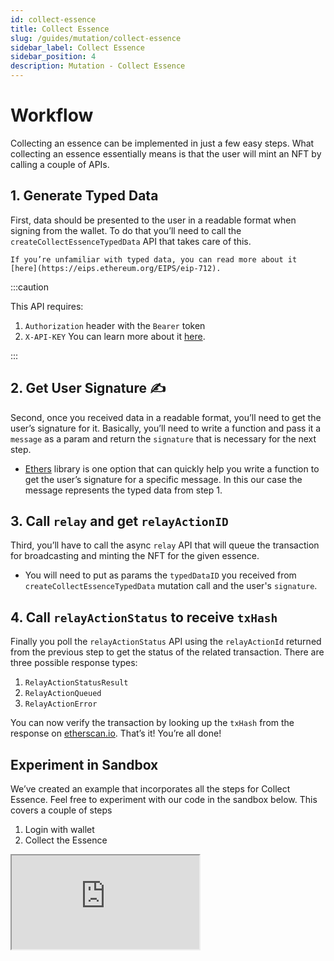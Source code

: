 ```yaml
---
id: collect-essence
title: Collect Essence
slug: /guides/mutation/collect-essence
sidebar_label: Collect Essence
sidebar_position: 4
description: Mutation - Collect Essence
---
```


# Workflow

Collecting an essence can be implemented in just a few easy steps. What collecting an essence essentially means is that the user will mint an NFT by calling a couple of APIs.

## 1. Generate Typed Data

First, data should be presented to the user in a readable format when signing from the wallet. To do that you’ll need to call the `createCollectEssenceTypedData` API that takes care of this.

    If you’re unfamiliar with typed data, you can read more about it [here](https://eips.ethereum.org/EIPS/eip-712).

<!-- import ApolloCard from "@site/src/components/ApolloCard"; -->

:::caution

This API requires:

1. `Authorization` header with the `Bearer` token
2. `X-API-KEY`
   You can learn more about it [here](/guides/authentication/authentication).

:::

<!-- <ApolloCard queryName="CreateCollectEssenceTypedData" /> -->

## 2. Get User Signature ✍️

Second, once you received data in a readable format, you’ll need to get the user’s signature for it. Basically, you’ll need to write a function and pass it a `message` as a param and return the `signature` that is necessary for the next step.

- [Ethers](https://docs.ethers.io/v5/) library is one option that can quickly help you write a function to get the user’s signature for a specific message. In this our case the message represents the typed data from step 1.

## 3. Call `relay` and get `relayActionID`

Third, you’ll have to call the async `relay` API that will queue the transaction for broadcasting and minting the NFT for the given essence.

- You will need to put as params the `typedDataID` you received from `createCollectEssenceTypedData` mutation call and the user's `signature`.

<!-- <ApolloCard queryName="relay" /> -->

## 4. Call `relayActionStatus` to receive `txHash`

Finally you poll the `relayActionStatus` API using the `relayActionId` returned from the previous step to get the status of the related transaction. There are three possible response types:

1. `RelayActionStatusResult`
2. `RelayActionQueued`
3. `RelayActionError`

<!-- <ApolloCard queryName="relayActionStatus" /> -->

You can now verify the transaction by looking up the `txHash` from the response on [etherscan.io](http://etherscan.io). That’s it! You’re all done!

## Experiment in Sandbox

We’ve created an example that incorporates all the steps for Collect Essence. Feel free to experiment with our code in the sandbox below. This covers a couple of steps

1. Login with wallet
2. Collect the Essence

<iframe src="https://codesandbox.io/embed/collect-essence-forked-lnl5gj?fontsize=14&hidenavigation=1&theme=dark"
     title="collect-essence (forked)"
     allow="accelerometer; ambient-light-sensor; camera; encrypted-media; geolocation; gyroscope; hid; microphone; midi; payment; usb; vr; xr-spatial-tracking"
     sandbox="allow-forms allow-modals allow-popups allow-presentation allow-same-origin allow-scripts"
   ></iframe>
